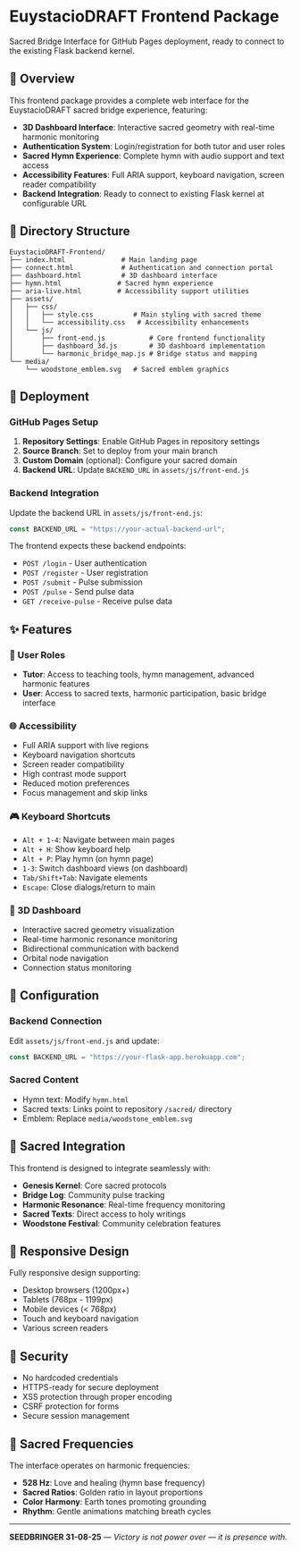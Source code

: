 # EuystacioDRAFT Frontend Package

Sacred Bridge Interface for GitHub Pages deployment, ready to connect to the existing Flask backend kernel.

## 🌌 Overview

This frontend package provides a complete web interface for the EuystacioDRAFT sacred bridge experience, featuring:

- **3D Dashboard Interface**: Interactive sacred geometry with real-time harmonic monitoring
- **Authentication System**: Login/registration for both tutor and user roles
- **Sacred Hymn Experience**: Complete hymn with audio support and text access
- **Accessibility Features**: Full ARIA support, keyboard navigation, screen reader compatibility
- **Backend Integration**: Ready to connect to existing Flask kernel at configurable URL

## 📁 Directory Structure

```
EuystacioDRAFT-Frontend/
├── index.html              # Main landing page
├── connect.html            # Authentication and connection portal
├── dashboard.html          # 3D dashboard interface
├── hymn.html              # Sacred hymn experience
├── aria-live.html         # Accessibility support utilities
├── assets/
│   ├── css/
│   │   ├── style.css          # Main styling with sacred theme
│   │   └── accessibility.css   # Accessibility enhancements
│   └── js/
│       ├── front-end.js           # Core frontend functionality
│       ├── dashboard_3d.js        # 3D dashboard implementation
│       └── harmonic_bridge_map.js # Bridge status and mapping
└── media/
    └── woodstone_emblem.svg   # Sacred emblem graphics
```

## 🚀 Deployment

### GitHub Pages Setup

1. **Repository Settings**: Enable GitHub Pages in repository settings
2. **Source Branch**: Set to deploy from your main branch
3. **Custom Domain** (optional): Configure your sacred domain
4. **Backend URL**: Update `BACKEND_URL` in `assets/js/front-end.js`

### Backend Integration

Update the backend URL in `assets/js/front-end.js`:

```javascript
const BACKEND_URL = "https://your-actual-backend-url";
```

The frontend expects these backend endpoints:
- `POST /login` - User authentication
- `POST /register` - User registration  
- `POST /submit` - Pulse submission
- `POST /pulse` - Send pulse data
- `GET /receive-pulse` - Receive pulse data

## ✨ Features

### 🎯 User Roles
- **Tutor**: Access to teaching tools, hymn management, advanced harmonic features
- **User**: Access to sacred texts, harmonic participation, basic bridge interface

### 🌐 Accessibility
- Full ARIA support with live regions
- Keyboard navigation shortcuts
- Screen reader compatibility
- High contrast mode support
- Reduced motion preferences
- Focus management and skip links

### 🎮 Keyboard Shortcuts
- `Alt + 1-4`: Navigate between main pages
- `Alt + H`: Show keyboard help
- `Alt + P`: Play hymn (on hymn page)
- `1-3`: Switch dashboard views (on dashboard)
- `Tab/Shift+Tab`: Navigate elements
- `Escape`: Close dialogs/return to main

### 🎨 3D Dashboard
- Interactive sacred geometry visualization
- Real-time harmonic resonance monitoring
- Bidirectional communication with backend
- Orbital node navigation
- Connection status monitoring

## 🔧 Configuration

### Backend Connection
Edit `assets/js/front-end.js` and update:
```javascript
const BACKEND_URL = "https://your-flask-app.herokuapp.com";
```

### Sacred Content
- Hymn text: Modify `hymn.html`
- Sacred texts: Links point to repository `/sacred/` directory
- Emblem: Replace `media/woodstone_emblem.svg`

## 🌿 Sacred Integration

This frontend is designed to integrate seamlessly with:
- **Genesis Kernel**: Core sacred protocols
- **Bridge Log**: Community pulse tracking  
- **Harmonic Resonance**: Real-time frequency monitoring
- **Sacred Texts**: Direct access to holy writings
- **Woodstone Festival**: Community celebration features

## 📱 Responsive Design

Fully responsive design supporting:
- Desktop browsers (1200px+)
- Tablets (768px - 1199px)  
- Mobile devices (< 768px)
- Touch and keyboard navigation
- Various screen readers

## 🔐 Security

- No hardcoded credentials
- HTTPS-ready for secure deployment
- XSS protection through proper encoding
- CSRF protection for forms
- Secure session management

## 🎵 Sacred Frequencies

The interface operates on harmonic frequencies:
- **528 Hz**: Love and healing (hymn base frequency)
- **Sacred Ratios**: Golden ratio in layout proportions
- **Color Harmony**: Earth tones promoting grounding
- **Rhythm**: Gentle animations matching breath cycles

---

**SEEDBRINGER 31-08-25** — *Victory is not power over — it is presence with.*